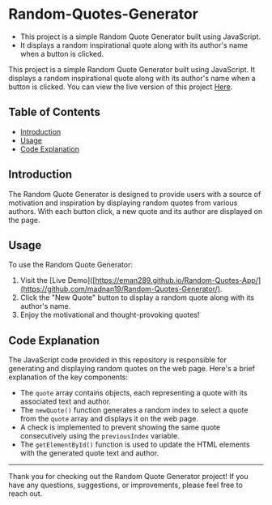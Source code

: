 # Random-Quotes-Generator
- This project is a simple Random Quote Generator built using JavaScript. 
- It displays a random inspirational quote along with its author's name when a button is clicked.

This project is a simple Random Quote Generator built using JavaScript. It displays a random inspirational quote along with its author's name when a button is clicked. You can view the live version of this project [Here](https://github.com/madnan19/Random-Quotes-Generator/).

## Table of Contents

- [Introduction](#introduction)
- [Usage](#usage)
- [Code Explanation](#code-explanation)

## Introduction

The Random Quote Generator is designed to provide users with a source of motivation and inspiration by displaying random quotes from various authors. With each button click, a new quote and its author are displayed on the page.

## Usage

To use the Random Quote Generator:

1. Visit the [Live Demo]([https://eman289.github.io/Random-Quotes-App/](https://github.com/madnan19/Random-Quotes-Generator/).
2. Click the "New Quote" button to display a random quote along with its author's name.
3. Enjoy the motivational and thought-provoking quotes!

## Code Explanation

The JavaScript code provided in this repository is responsible for generating and displaying random quotes on the web page. Here's a brief explanation of the key components:

- The `quote` array contains objects, each representing a quote with its associated text and author.
- The `newQuote()` function generates a random index to select a quote from the `quote` array and displays it on the web page.
- A check is implemented to prevent showing the same quote consecutively using the `previousIndex` variable.
- The `getElementById()` function is used to update the HTML elements with the generated quote text and author.

---

Thank you for checking out the Random Quote Generator project! If you have any questions, suggestions, or improvements, please feel free to reach out.
